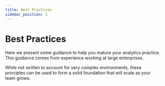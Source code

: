 ```yaml
---
title: Best Practices
sidebar_position: 3
---
```

# Best Practices

Here we present some guidance to help you mature your analytics practice. This guidance comes from experience working at large enterprises.

While not written to account for very complex environments, these principles can be used to form a solid foundation that will scale as your team grows.
